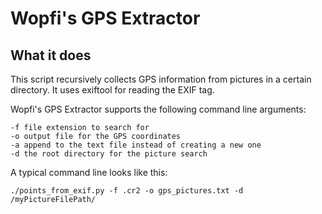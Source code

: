 # Wopfi's GPS Extractor
## What it does

This script recursively collects GPS information from pictures in a certain directory. It uses exiftool
for reading the EXIF tag.

Wopfi's GPS Extractor supports the following command line arguments:

```
-f file extension to search for
-o output file for the GPS coordinates
-a append to the text file instead of creating a new one
-d the root directory for the picture search
```

A typical command line looks like this:

```
./points_from_exif.py -f .cr2 -o gps_pictures.txt -d /myPictureFilePath/
```
